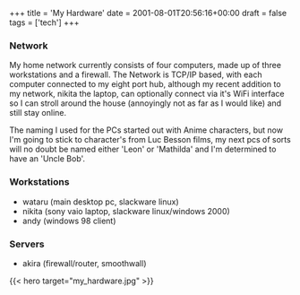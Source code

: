 +++
title = 'My Hardware'
date = 2001-08-01T20:56:16+00:00
draft = false
tags = ['tech']
+++

### Network

My home network currently consists of four computers, made up of three workstations and a firewall.
The Network is TCP/IP based, with each computer connected to my eight port hub, although my recent addition to my network, nikita the laptop, can optionally connect via it's WiFi interface so I can stroll around the house (annoyingly not as far as I would like) and still stay online.

The naming I used for the PCs started out with Anime characters, but now I'm going to stick to character's from Luc Besson films, my next pcs of sorts will no doubt be named either 'Leon' or 'Mathilda' and I'm determined to have an 'Uncle Bob'.

### Workstations

- wataru (main desktop pc, slackware linux)
- nikita (sony vaio laptop, slackware linux/windows 2000)
- andy (windows 98 client)

### Servers

- akira (firewall/router, smoothwall)

{{< hero target="my_hardware.jpg" >}}

